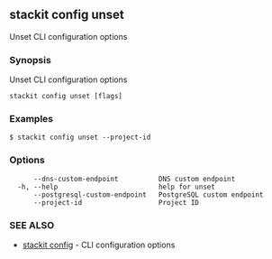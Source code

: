 ## stackit config unset

Unset CLI configuration options

### Synopsis

Unset CLI configuration options

```
stackit config unset [flags]
```

### Examples

```
$ stackit config unset --project-id
```

### Options

```
      --dns-custom-endpoint          DNS custom endpoint
  -h, --help                         help for unset
      --postgresql-custom-endpoint   PostgreSQL custom endpoint
      --project-id                   Project ID
```

### SEE ALSO

* [stackit config](./stackit_config.md)	 - CLI configuration options

